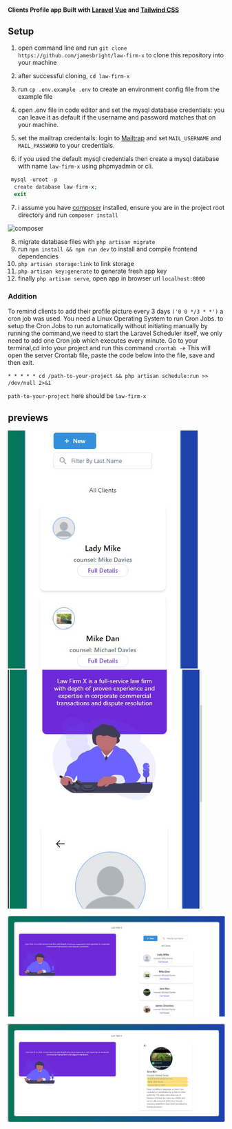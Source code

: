 #### Clients Profile app Built with [Laravel](https://laravel.com) [Vue](https://vuejs.org) and [Tailwind CSS](https://vuejs.org) 

## Setup

1. open command line and run `git clone https://github.com/jamesbright/law-firm-x` to clone this repository into your machine

2. after successful cloning, `cd law-firm-x`

3. run `cp .env.example .env` to create an environment config file from the example file

4. open .env file in code editor and set the mysql database credentials: you can leave it as default if the username and password matches that on your machine.

5. set the mailtrap credentails: login to [Mailtrap](https://mailtrap.io) and set `MAIL_USERNAME` and `MAIL_PASSWORD` to your credentials.

6. if you used the default mysql credentials then create a mysql database with name `law-firm-x` using phpmyadmin or cli.
```php
 mysql -uroot -p
  create database law-firm-x;
  exit
 ```
 7. i assume you have [composer](https://getcomposer.org) 
 installed, ensure you are in the project root directory and run `composer install`

![composer](https://getcomposer.org/img/logo-composer-transparent5.png)

8. migrate database files with `php artisan migrate`
9. run `npm install && npm run dev`  to install and compile frontend dependencies
10. `php artisan storage:link` to link storage
11. `php artisan key:generate` to generate fresh app key
12. finally `php artisan serve`, open app in browser url `localhost:8000`

### Addition
To remind clients to add their profile picture every 3 days `('0 0 */3 * *')`  a cron job was used. You need a Linux Operating System to run Cron Jobs. 
to setup the Cron Jobs to run automatically without initiating manually by running the command,we need to  start the Laravel Scheduler itself, we only need to add one Cron job which executes every minute. Go to your terminal,cd into your project and run this command `crontab -e` This will open the server Crontab file, paste the code below into the file, save and then exit.
```
* * * * * cd /path-to-your-project && php artisan schedule:run >> /dev/null 2>&1
```
`path-to-your-project` here should be `law-firm-x`

## previews

![](https://github.com/jamesbright/law-firm-x/blob/master/preview/Capture3.JPG) ![](https://github.com/jamesbright/law-firm-x/blob/master/preview/Capture4.JPG)

![](https://github.com/jamesbright/law-firm-x/blob/master/preview/Capture.JPG)

![](https://github.com/jamesbright/law-firm-x/blob/master/preview/Capture2.JPG)



